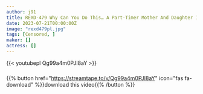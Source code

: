 ```yaml
---
author: j91
title: REXD-479 Why Can You Do This… A Part-Timer Mother And Daughter In Debt Will You Teach Me The Taste Of Adults?
date: 2023-07-21T00:00:00Z
image: "rexd479pl.jpg"
tags: [Censored, ]
maker: []
actress: []
---
```



{{< youtubepl Qg99a4m0PJI8aY >}}
###

{{% button href="https://streamtape.to/v/Qg99a4m0PJI8aY" icon="fas fa-download" %}}download this video{{% /button %}}
